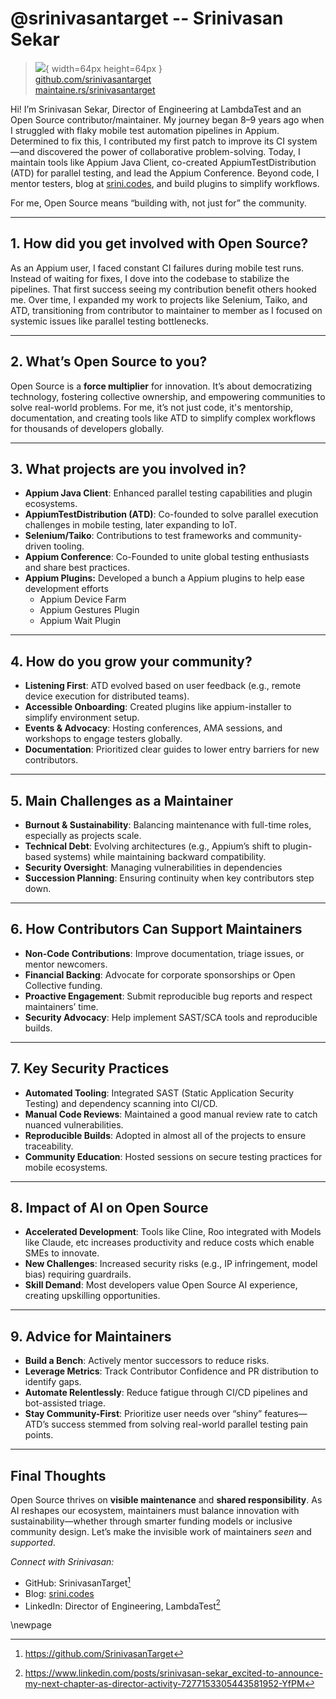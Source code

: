 # @srinivasantarget -- Srinivasan Sekar

> ![](https://github.com/srinivasantarget.png){ width=64px height=64px }  
> [github.com/srinivasantarget](https://github.com/srinivasantarget)  
> [maintaine.rs/srinivasantarget](https://maintaine.rs/srinivasantarget)

Hi\! I’m Srinivasan Sekar, Director of Engineering at LambdaTest and an Open Source contributor/maintainer. My journey began 8–9 years ago when I struggled with flaky mobile test automation pipelines in Appium. Determined to fix this, I contributed my first patch to improve its CI system—and discovered the power of collaborative problem-solving. Today, I maintain tools like Appium Java Client, co-created AppiumTestDistribution (ATD) for parallel testing, and lead the Appium Conference. Beyond code, I mentor testers, blog at [srini.codes](https://srini.codes), and build plugins to simplify workflows.

For me, Open Source means “building with, not just for” the community.

---

## **1\. How did you get involved with Open Source?**

As an Appium user, I faced constant CI failures during mobile test runs. Instead of waiting for fixes, I dove into the codebase to stabilize the pipelines. That first success seeing my contribution benefit others hooked me. Over time, I expanded my work to projects like Selenium, Taiko, and ATD, transitioning from contributor to maintainer to member as I focused on systemic issues like parallel testing bottlenecks.

---

## **2\. What’s Open Source to you?**

Open Source is a **force multiplier** for innovation. It’s about democratizing technology, fostering collective ownership, and empowering communities to solve real-world problems. For me, it’s not just code, it's mentorship, documentation, and creating tools like ATD to simplify complex workflows for thousands of developers globally.

---

## **3\. What projects are you involved in?**

- **Appium Java Client**: Enhanced parallel testing capabilities and plugin ecosystems.
- **AppiumTestDistribution (ATD)**: Co-founded to solve parallel execution challenges in mobile testing, later expanding to IoT.
- **Selenium/Taiko**: Contributions to test frameworks and community-driven tooling.
- **Appium Conference**: Co-Founded to unite global testing enthusiasts and share best practices.
- **Appium Plugins:** Developed a bunch a Appium plugins to help ease development efforts
  - Appium Device Farm
  - Appium Gestures Plugin
  - Appium Wait Plugin

---

## **4\. How do you grow your community?**

- **Listening First**: ATD evolved based on user feedback (e.g., remote device execution for distributed teams).
- **Accessible Onboarding**: Created plugins like appium-installer to simplify environment setup.
- **Events & Advocacy**: Hosting conferences, AMA sessions, and workshops to engage testers globally.
- **Documentation**: Prioritized clear guides to lower entry barriers for new contributors.

---

## **5\. Main Challenges as a Maintainer**

- **Burnout & Sustainability**: Balancing maintenance with full-time roles, especially as projects scale.
- **Technical Debt**: Evolving architectures (e.g., Appium’s shift to plugin-based systems) while maintaining backward compatibility.
- **Security Oversight**: Managing vulnerabilities in dependencies
- **Succession Planning**: Ensuring continuity when key contributors step down.

---

## **6\. How Contributors Can Support Maintainers**

- **Non-Code Contributions**: Improve documentation, triage issues, or mentor newcomers.
- **Financial Backing**: Advocate for corporate sponsorships or Open Collective funding.
- **Proactive Engagement**: Submit reproducible bug reports and respect maintainers’ time.
- **Security Advocacy**: Help implement SAST/SCA tools and reproducible builds.

---

## **7\. Key Security Practices**

- **Automated Tooling**: Integrated SAST (Static Application Security Testing) and dependency scanning into CI/CD.
- **Manual Code Reviews**: Maintained a good manual review rate to catch nuanced vulnerabilities.
- **Reproducible Builds**: Adopted in almost all of the projects to ensure traceability.
- **Community Education**: Hosted sessions on secure testing practices for mobile ecosystems.

---

## **8\. Impact of AI on Open Source**

- **Accelerated Development**: Tools like Cline, Roo integrated with Models like Claude, etc increases productivity and reduce costs which enable SMEs to innovate.
- **New Challenges**: Increased security risks (e.g., IP infringement, model bias) requiring guardrails.
- **Skill Demand**: Most developers value Open Source AI experience, creating upskilling opportunities.

---

## **9\. Advice for Maintainers**

- **Build a Bench**: Actively mentor successors to reduce risks.
- **Leverage Metrics**: Track Contributor Confidence and PR distribution to identify gaps.
- **Automate Relentlessly**: Reduce fatigue through CI/CD pipelines and bot-assisted triage.
- **Stay Community-First**: Prioritize user needs over “shiny” features—ATD’s success stemmed from solving real-world parallel testing pain points.

---

## **Final Thoughts**

Open Source thrives on **visible maintenance** and **shared responsibility**. As AI reshapes our ecosystem, maintainers must balance innovation with sustainability—whether through smarter funding models or inclusive community design. Let’s make the invisible work of maintainers _seen_ and _supported_.

_Connect with Srinivasan:_

- GitHub: SrinivasanTarget[^398]
- Blog: [srini.codes](https://srini.codes/)
- LinkedIn: Director of Engineering, LambdaTest[^397]

\newpage


[^397]: https://www.linkedin.com/posts/srinivasan-sekar_excited-to-announce-my-next-chapter-as-director-activity-7277153305443581952-YfPM
[^398]: https://github.com/SrinivasanTarget
